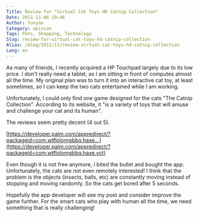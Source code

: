 ```yaml
---
Title: Review for "Virtual Cat Toys HD Catnip Collection"
Date: 2011-11-06 19:46
Author: Yunyao
Category: opinion
Tags: Pets, Shopping, Technology
Slug: review-for-virtual-cat-toys-hd-catnip-collection
Alias: /blog/2011/11/review-virtual-cat-toys-hd-catnip-collection
Lang: en
---
```


As many of friends, I recently acquired a HP Touchpad largely due to its low price. I don't really need a tablet, as I am sitting in front of computes almost all the time. My original plan was to turn it into an interactive cat toy, at least sometimes, so I can keep the two cats entertained while I am working.

Unfortunately, I could only find one game designed for the cats "The Catnip Collection". According to its website, it "is a variety of toys that will amuse and challenge your cat and its human".

The reviews seem pretty decent (4 out 5).

[https://developer.palm.com/appredirect/?packageid=com.wtflolomgbbq.haxe…](https://developer.palm.com/appredirect/?packageid=com.wtflolomgbbq.haxe.vct)

Even though it is not free anymore, I bited the bullet and bought the app. Unfortunately, the cats are not even remotely interested! I think that the problem is the objects (insects, balls, etc) are constantly moving instead of stopping and moving randomly. So the cats get bored after 5 seconds.

Hopefully the app developer will see my post and consider improve the game further. For the smart cats who play with human all the time, we need something that is really challenging!
